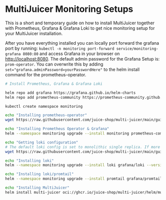 # MultiJuicer Monitoring Setups

This is a short and temporary guide on how to install MultiJuicer together with Prometheus, Grafana & Grafana Loki to get nice monitoring setup for your MultiJuicer installation.

After you have everything installed you can locally port forward the grafana port by running: `kubectl -n monitoring port-forward service/monitoring-grafana 8080:80` and access Grafana in your browser on [http://localhost:8080](http://localhost:8080). The default admin password for the Grafana Setup is: `prom-operator`. You can overwrite this by adding `set="grafana.adminPassword=yourPasswordHere"` to the helm install command for the prometheus-operator.

```sh
# Install Prometheus, Grafana & Grafana Loki

helm repo add grafana https://grafana.github.io/helm-charts
helm repo add prometheus-community https://prometheus-community.github.io/helm-charts

kubectl create namespace monitoring

echo "Installing prometheus-operator"
wget https://raw.githubusercontent.com/juice-shop/multi-juicer/main/guides/monitoring-setup/prometheus-operator-config.yaml

echo "Installing Prometheus Operator & Grafana"
helm --namespace monitoring upgrade --install monitoring prometheus-community/kube-prometheus-stack --version 65.5.1 --values prometheus-operator-config.yaml

echo "Getting loki configuration"
# The default loki config is set to monolithic single replica. If more redundancy is needed you can reconfigure it to your liking. https://grafana.com/docs/loki/latest/setup/install/helm/concepts/
wget https://raw.githubusercontent.com/juice-shop/multi-juicer/main/guides/monitoring-setup/loki-monitoring-config.yaml

echo "Installing loki"
helm --namespace monitoring upgrade --install loki grafana/loki --version 6.18.0 --values loki-monitoring-config.yaml

echo "Installing loki/promtail"
helm --namespace monitoring upgrade --install promtail grafana/promtail --version 6.16.6 --set="serviceMonitor.enabled=true" --set="config.clients[0].url=http://loki-gateway/loki/api/v1/push,config.clients[0].tenant_id=multijuicer" --set="config.snippets.extraRelabelConfigs[0].action=labelmap,config.snippets.extraRelabelConfigs[0].regex=__meta_kubernetes_pod_label_(team)"

echo "Installing MultiJuicer"
helm install multi-juicer oci://ghcr.io/juice-shop/multi-juicer/helm/multi-juicer --set="balancer.metrics.enabled=true" --set="balancer.metrics.dashboards.enabled=true" --set="balancer.metrics.serviceMonitor.enabled=true"
```
